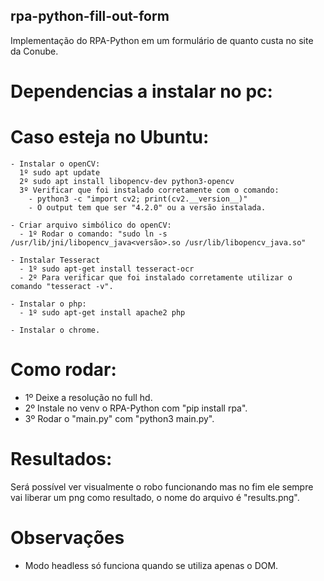 ## rpa-python-fill-out-form
  Implementação do RPA-Python em um formulário de quanto custa no site da Conube.
 
# Dependencias a instalar no pc:
  # Caso esteja no Ubuntu:
    - Instalar o openCV:
      1º sudo apt update
      2º sudo apt install libopencv-dev python3-opencv 
      3º Verificar que foi instalado corretamente com o comando:
        - python3 -c "import cv2; print(cv2.__version__)"
        - O output tem que ser "4.2.0" ou a versão instalada.
 
    - Criar arquivo simbólico do openCV:
      - 1º Rodar o comando: "sudo ln -s /usr/lib/jni/libopencv_java<versão>.so /usr/lib/libopencv_java.so"
      
    - Instalar Tesseract
      - 1º sudo apt-get install tesseract-ocr
      - 2º Para verificar que foi instalado corretamente utilizar o comando "tesseract -v".
    
    - Instalar o php:
      - 1º sudo apt-get install apache2 php
    
    - Instalar o chrome.
      

# Como rodar:
  - 1º Deixe a resolução no full hd.
  - 2º Instale no venv o RPA-Python com "pip install rpa".
  - 3º Rodar o "main.py" com "python3 main.py".
  
# Resultados:
  Será possível ver visualmente o robo funcionando mas no fim ele sempre vai liberar um png como resultado, o nome do arquivo é "results.png".

# Observações
  - Modo headless só funciona quando se utiliza apenas o DOM.
